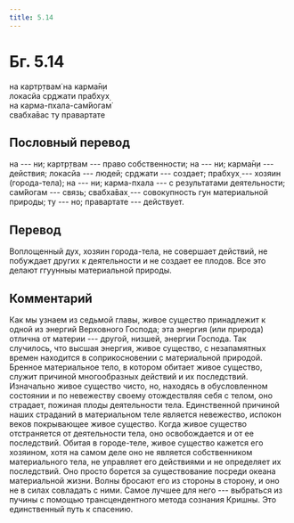 ```yaml
---
title: 5.14
---
```


# Бг. 5.14
на картр̣твам̇ на карма̄н̣и<br/>
локасйа ср̣джати прабхух̣<br/>
на карма-пхала-сам̇йогам̇<br/>
свабха̄вас ту правартате
## Пословный перевод

на --- ни; картр̣твам --- право собственности; на --- ни; карма̄н̣и ---
действия; локасйа --- людей; ср̣джати --- создает; прабхух̣ --- хозяин
(города-тела); на --- ни; карма-пхала --- с результатами деятельности;
сам̇йогам --- связь; свабха̄вах̣ --- совокупность гун материальной природы;
ту --- но; правартате --- действует.

## Перевод

Воплощенный дух, хозяин города-тела, не совершает действий, не побуждает
других к деятельности и не создает ее плодов. Все это делают ггуунныы
материальной природы.

## Комментарий

Как мы узнаем из седьмой главы, живое существо принадлежит к одной из
энергий Верховного Господа; эта энергия (или природа) отлична от материи
--- другой, низшей, энергии Господа. Так случилось, что высшая энергия,
живое существо, с незапамятных времен находится в соприкосновении с
материальной природой. Бренное материальное тело, в котором обитает
живое существо, служит причиной многообразных действий и их последствий.
Изначально живое существо чисто, но, находясь в обусловленном состоянии
и по невежеству своему отождествляя себя с телом, оно страдает, пожиная
плоды деятельности тела. Единственной причиной наших страданий в
материальном теле является невежество, испокон веков покрывающее живое
существо. Когда живое существо отстраняется от деятельности тела, оно
освобождается и от ее последствий. Обитая в городе-теле, живое существо
кажется его хозяином, хотя на самом деле оно не является собственником
материального тела, не управляет его действиями и не определяет их
последствий. Оно просто борется за существование посреди океана
материальной жизни. Волны бросают его из стороны в сторону, и оно не в
силах совладать с ними. Самое лучшее для него --- выбраться из пучины с
помощью трансцендентного метода сознания Кришны. Это единственный путь к
спасению.
